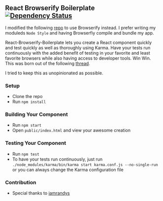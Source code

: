 ## React Browserify Boilerplate [![Dependency Status](https://david-dm.org/yahoo/flux-examples.svg)](https://david-dm.org/TYRONEMICHAEL/react-component-boilerplate)

I modified the following [repo](https://github.com/TYRONEMICHAEL/react-component-boilerplate) to use Browserify instead. I prefer writing my moduleds `Node Style` and having Browserfiy compile and bundle my app.

React-Browserify-Boilerplate lets you create a React component quickly and test quickly as well as thoroughly using Karma. Have your tests run continuously with the added benefit of testing in your favorite and least favorite browsers while also having access to developer tools. Win Win. This was born out of the following [thread](https://github.com/facebook/jest/issues/116).

I tried to keep this as unopinionated as possible.

### Setup

* Clone the repo
* Run `npm install`

### Building Your Component

* Run `npm start`
* Open `public/index.html` and view your awesome creation

### Testing Your Component

* Run `npm test`
* To have your  tests run continuously, just run `./node_modules/karma/bin/karma start karma.conf.js --no-single-run` or you can always change the Karma configuration file

### Contribution

* Special thanks to [iamrandys](https://github.com/iamrandys)
